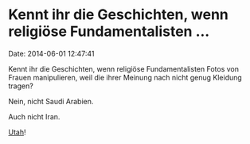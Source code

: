 Kennt ihr die Geschichten, wenn religiöse Fundamentalisten \...
===============================================================

Date: 2014-06-01 12:47:41

Kennt ihr die Geschichten, wenn religiöse Fundamentalisten Fotos von
Frauen manipulieren, weil die ihrer Meinung nach nicht genug Kleidung
tragen?

Nein, nicht Saudi Arabien.

Auch nicht Iran.

[Utah](http://www.csmonitor.com/USA/Society/2014/0530/Shoulder-shaming-girls-at-Utah-high-school-Why-the-big-coverup-video)!
